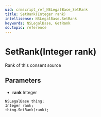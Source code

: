 ```yaml
---
uid: crmscript_ref_NSLegalBase_SetRank
title: SetRank(Integer rank)
intellisense: NSLegalBase.SetRank
keywords: NSLegalBase, GetRank
so.topic: reference
---
```


# SetRank(Integer rank)

Rank of this consent source

## Parameters

* **rank** Integer

```crmscript
NSLegalBase thing;
Integer rank;
thing.SetRank(rank);
```

